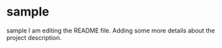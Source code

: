 # sample
sample
I am editing the README file. Adding some more details about the project description.
